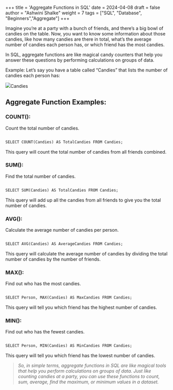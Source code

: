 +++
title = 'Aggregate Functions in SQL'
date = 2024-04-08
draft = false
author = "Ashwini Shalke"
weight = 7
tags = ["SQL", "Database", "Beginners","Aggregate"]
+++


Imagine you’re at a party with a bunch of friends, and there’s a big bowl of candies on the table. Now, you want to know some information about those candies, like how many candies are there in total, what’s the average number of candies each person has, or which friend has the most candies.

In SQL, aggregate functions are like magical candy counters that help you answer these questions by performing calculations on groups of data.

Example: Let’s say you have a table called “Candies” that lists the number of candies each person has:

![](https://cdn-images-1.medium.com/max/1600/1*f3ia0fh0UHQRtBObfB2Khw.png)Candies

## Aggregate Function Examples:

### COUNT():

Count the total number of candies.
```html

SELECT COUNT(Candies) AS TotalCandies FROM Candies;

```

This query will count the total number of candies from all friends combined.

### SUM():

Find the total number of candies.

```html 

SELECT SUM(Candies) AS TotalCandies FROM Candies;

```

This query will add up all the candies from all friends to give you the total number of candies.

### AVG():

Calculate the average number of candies per person.

```html 

SELECT AVG(Candies) AS AverageCandies FROM Candies;

```


This query will calculate the average number of candies by dividing the total number of candies by the number of friends.

### MAX():

Find out who has the most candies.

```html 

SELECT Person, MAX(Candies) AS MaxCandies FROM Candies;

```


This query will tell you which friend has the highest number of candies.

### MIN():

Find out who has the fewest candies.

```html 

SELECT Person, MIN(Candies) AS MinCandies FROM Candies;

```

This query will tell you which friend has the lowest number of candies.


> _So, in simple terms, aggregate functions in SQL are like magical tools that help you perform calculations on groups of data. Just like counting candies at a party, you can use these functions to count, sum, average, find the maximum, or minimum values in a dataset._ 